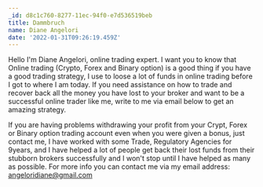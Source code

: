 ```yaml
---
_id: d8c1c760-8277-11ec-94f0-e7d536519beb
title: Dammbruch
name: Diane Angelori
date: '2022-01-31T09:26:19.459Z'
---
```

Hello 
I'm Diane Angelori, online trading expert. I want you to know that Online trading (Crypto, Forex and Binary option) is a good thing if you have a good trading strategy, I use to loose a lot of funds in online trading before I got to where I am today. If you need assistance on how to trade and recover back all the money you have lost to your broker and want to be a successful online trader like me, write to me via email below to get an amazing strategy. 
 
If you are having problems withdrawing your profit from your Crypt, Forex or Binary option trading account even when you were given a bonus, just contact me, I have worked with some Trade, Regulatory Agencies for 9years, and I have helped a lot of people get back their lost funds from their stubborn brokers successfully and I won't stop until I have helped as many as possible. For more info you can contact me via my email address: angeloridiane@gmail.com
